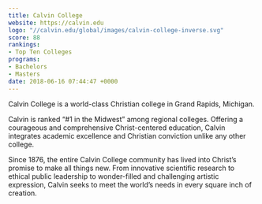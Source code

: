 ```yaml
---
title: Calvin College
website: https://calvin.edu
logo: "//calvin.edu/global/images/calvin-college-inverse.svg"
score: 88
rankings:
- Top Ten Colleges
programs:
- Bachelors
- Masters
date: 2018-06-16 07:44:47 +0000
---
```

Calvin College is a world-class Christian college in Grand Rapids, Michigan.

Calvin is ranked “#1 in the Midwest” among regional colleges. Offering a courageous and comprehensive Christ-centered education, Calvin integrates academic excellence and Christian conviction unlike any other college.

Since 1876, the entire Calvin College community has lived into Christ’s promise to make all things new. From innovative scientific research to ethical public leadership to wonder-filled and challenging artistic expression, Calvin seeks to meet the world’s needs in every square inch of creation.
